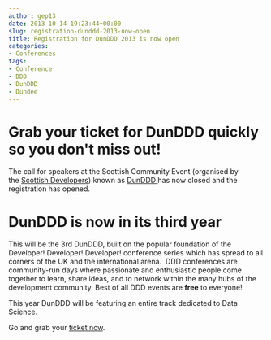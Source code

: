 ```yaml
---
author: gep13
date: 2013-10-14 19:23:44+00:00
slug: registration-dunddd-2013-now-open
title: Registration for DunDDD 2013 is now open
categories:
- Conferences
tags:
- Conference
- DDD
- DunDDD
- Dundee
---
```


# Grab your ticket for DunDDD quickly so you don't miss out!


The call for speakers at the Scottish Community Event (organised by the [Scottish Developers](http://scottishdevelopers.com/)) known as [DunDDD ](http://dun.dddscotland.co.uk/speaker)has now closed and the registration has opened.


# DunDDD is now in its third year


This will be the 3rd DunDDD, built on the popular foundation of the Developer! Developer! Developer! conference series which has spread to all corners of the UK and the international arena.  DDD conferences are community-run days where passionate and enthusiastic people come together to learn, share ideas, and to network within the many hubs of the development community. Best of all DDD events are **free** to everyone!

This year DunDDD will be featuring an entire track dedicated to Data Science.

Go and grab your [ticket now](http://dun.dddscotland.co.uk/registration).
